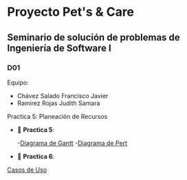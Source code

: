 # Proyecto Pet's & Care
## Seminario de solución de problemas de Ingeniería de Software I
### D01 

Equipo:
- Chávez Salado Francisco Javier
- Ramírez Rojas Judith Samara

Practica 5: Planeación de Recursos
- 📁 __Practica 5__:
  
  -[Diagrama de Gantt](sem_ing_soft_21b_d01_p5_Chávez_Salado_Francisco_Javier.pdf)
  -[Diagrama de Pert](sem_ing_soft_21b_d01_p5_Chávez_Salado_Francisco_Javier_2.pdf)

- 📁 __Practica 6__:

[Casos de Uso](sem_ing_soft_21b_d01_p6_Chávez_Salado_Francisco_Javier.pdf)
